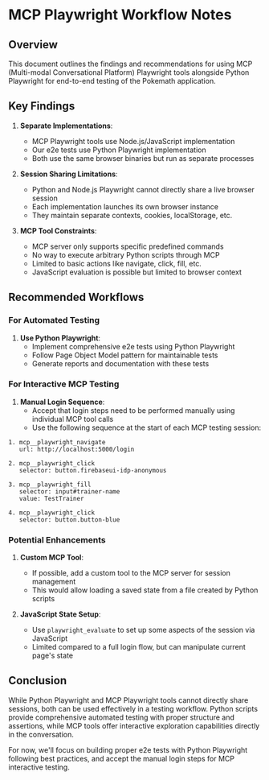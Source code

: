 # MCP Playwright Workflow Notes

## Overview

This document outlines the findings and recommendations for using MCP (Multi-modal Conversational Platform) Playwright tools alongside Python Playwright for end-to-end testing of the Pokemath application.

## Key Findings

1. **Separate Implementations**:
   - MCP Playwright tools use Node.js/JavaScript implementation
   - Our e2e tests use Python Playwright implementation
   - Both use the same browser binaries but run as separate processes

2. **Session Sharing Limitations**:
   - Python and Node.js Playwright cannot directly share a live browser session
   - Each implementation launches its own browser instance
   - They maintain separate contexts, cookies, localStorage, etc.

3. **MCP Tool Constraints**:
   - MCP server only supports specific predefined commands
   - No way to execute arbitrary Python scripts through MCP
   - Limited to basic actions like navigate, click, fill, etc.
   - JavaScript evaluation is possible but limited to browser context

## Recommended Workflows

### For Automated Testing

1. **Use Python Playwright**:
   - Implement comprehensive e2e tests using Python Playwright
   - Follow Page Object Model pattern for maintainable tests
   - Generate reports and documentation with these tests

### For Interactive MCP Testing

1. **Manual Login Sequence**:
   - Accept that login steps need to be performed manually using individual MCP tool calls
   - Use the following sequence at the start of each MCP testing session:

```
1. mcp__playwright_navigate
   url: http://localhost:5000/login

2. mcp__playwright_click
   selector: button.firebaseui-idp-anonymous

3. mcp__playwright_fill
   selector: input#trainer-name
   value: TestTrainer

4. mcp__playwright_click
   selector: button.button-blue
```

### Potential Enhancements

1. **Custom MCP Tool**:
   - If possible, add a custom tool to the MCP server for session management
   - This would allow loading a saved state from a file created by Python scripts

2. **JavaScript State Setup**:
   - Use `playwright_evaluate` to set up some aspects of the session via JavaScript
   - Limited compared to a full login flow, but can manipulate current page's state

## Conclusion

While Python Playwright and MCP Playwright tools cannot directly share sessions, both can be used effectively in a testing workflow. Python scripts provide comprehensive automated testing with proper structure and assertions, while MCP tools offer interactive exploration capabilities directly in the conversation.

For now, we'll focus on building proper e2e tests with Python Playwright following best practices, and accept the manual login steps for MCP interactive testing. 